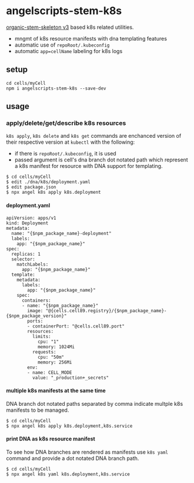# angelscripts-stem-k8s

[organic-stem-skeleton v3](https://github.com/node-organic/organic-stem-skeleton) based k8s related utilities.

* mngmt of k8s resource manifests with dna templating features
* automatic use of `repoRoot/.kubeconfig` 
* automatic `app=cellName` labeling for k8s logs

## setup

```
cd cells/myCell
npm i angelscripts-stem-k8s --save-dev
```

## usage

### apply/delete/get/describe k8s resources

`k8s apply`, `k8s delete` and `k8s get` commands are enchanced version of their respective version at `kubectl` with the following:


* if there is `repoRoot/.kubeconfig`, it is used
* passed argument is cell's dna branch dot notated path which represent a k8s manifest for resource with DNA support for templating.

```
$ cd cells/myCell
$ edit ./dna/k8s/deployment.yaml
$ edit package.json
$ npx angel k8s apply k8s.deployment
```

#### deployment.yaml

```
apiVersion: apps/v1
kind: Deployment
metadata:
  name: "{$npm_package_name}-deployment"
  labels:
    app: "{$npm_package_name}"
spec:
  replicas: 1
  selector:
    matchLabels:
      app: "{$npm_package_name}"
  template:
    metadata:
      labels:
        app: "{$npm_package_name}"
    spec:
      containers:
      - name: "{$npm_package_name}"
        image: "@{cells.cell89.registry}/{$npm_package_name}-{$npm_package_version}"
        ports:
        - containerPort: "@cells.cell89.port"
        resources:
          limits:
            cpu: "1"
            memory: 1024Mi
          requests:
            cpu: "50m"
            memory: 256Mi
        env:
        - name: CELL_MODE
          value: "_production+_secrets"
```

#### multiple k8s manifests at the same time

DNA branch dot notated paths separated by comma indicate multple k8s manifests to be managed.

```
$ cd cells/myCell
$ npx angel k8s apply k8s.deployment,k8s.service
```

#### print DNA as k8s resource manifest

To see how DNA branches are rendered as manifests use `k8s yaml` command and provide a dot notated DNA branch path.

```
$ cd cells/myCell
$ npx angel k8s yaml k8s.deployment,k8s.service
```